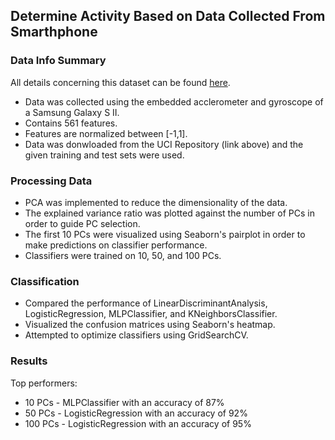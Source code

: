 ## Determine Activity Based on Data Collected From Smarthphone
### Data Info Summary
All details concerning this dataset can be found [here](https://archive.ics.uci.edu/ml/datasets/human+activity+recognition+using+smartphones).
* Data was collected using the embedded acclerometer and gyroscope of a Samsung Galaxy S II.
* Contains 561 features.
* Features are normalized between [-1,1].
* Data was donwloaded from the UCI Repository (link above) and the given training and test sets were used.
### Processing Data
* PCA was implemented to reduce the dimensionality of the data.
* The explained variance ratio was plotted against the number of PCs in order to guide PC selection.  
* The first 10 PCs were visualized using Seaborn's pairplot in order to make predictions on classifier performance.
* Classifiers were trained on 10, 50, and 100 PCs.
### Classification
* Compared the performance of LinearDiscriminantAnalysis, LogisticRegression, MLPClassifier, and KNeighborsClassifier.
* Visualized the confusion matrices using Seaborn's heatmap.
* Attempted to optimize classifiers using GridSearchCV.
### Results
Top performers:
* 10 PCs - MLPClassifier with an accuracy of 87%
* 50 PCs - LogisticRegression with an accuracy of 92%
* 100 PCs - LogisticRegression with an accuracy of 95%
